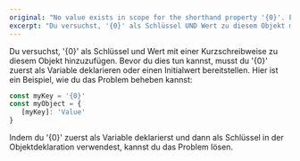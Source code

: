 ```yaml
---
original: "No value exists in scope for the shorthand property '{0}'. Either declare one or provide an initializer."
excerpt: "Du versuchst, '{0}' als Schlüssel UND Wert zu diesem Objekt mit einer Kurzschreibweise hinzuzufügen. Du musst '{0}' zuerst als Variable deklarieren."
---
```


Du versuchst, '{0}' als Schlüssel und Wert mit einer Kurzschreibweise zu diesem Objekt hinzuzufügen. Bevor du dies tun kannst, musst du '{0}' zuerst als Variable deklarieren oder einen Initialwert bereitstellen. Hier ist ein Beispiel, wie du das Problem beheben kannst:

```ts
const myKey = '{0}'
const myObject = {
   [myKey]: 'Value'
}
```

Indem du '{0}' zuerst als Variable deklarierst und dann als Schlüssel in der Objektdeklaration verwendest, kannst du das Problem lösen.
